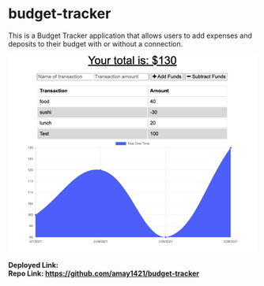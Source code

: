 # budget-tracker

This is a Budget Tracker application that allows users to add expenses and deposits to their budget with or without a connection.

<img src="./public/icons/budget-tracker.png">

<strong>Deployed Link:<strong>
<br>
<strong>Repo Link:</strong> https://github.com/amay1421/budget-tracker